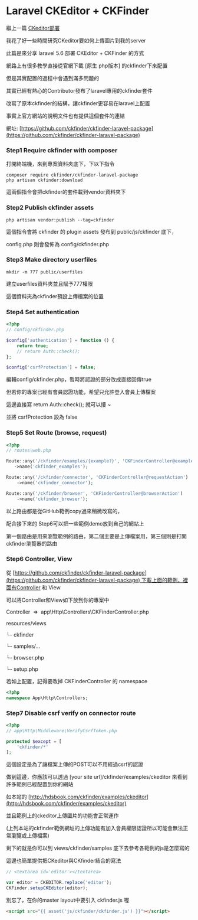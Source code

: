 # Laravel CKEditor + CKFinder


<!--more-->

繼上一篇 [CKeditor部署](https://hdsbook.github.io/20180918-laravel56-ckeditor/)

我花了好一些時間研究CKeditor要如何上傳圖片到我的server

此篇是來分享 laravel 5.6 部署 CKEditor + CKFinder 的方式

網路上有很多教學直接從官網下載 [原生 php版本] 的ckfinder下來配置

但是其實配置的過程中會遇到滿多問題的

其實已經有熱心的Contributor發布了laravel專用的ckfinder套件

改寫了原本ckfinder的結構，讓ckfinder更容易在laravel上配置

事實上官方網站的說明文件也有提供這個套件的連結

網址: [https://github.com/ckfinder/ckfinder-laravel-package](https://github.com/ckfinder/ckfinder-laravel-package)

### **Step1 Require ckfinder with composer**

打開終端機，來到專案資料夾底下，下以下指令

```
composer require ckfinder/ckfinder-laravel-package
php artisan ckfinder:download
```

這兩個指令會把ckfinder的套件載到vendor資料夾下

### Step2 Publish ckfinder assets

```
php artisan vendor:publish --tag=ckfinder
```

這個指令會將 ckfinder 的 plugin assets 發布到 public/js/ckfinder 底下，

config.php 則會發佈為 config/ckfinder.php

### Step3 Make directory userfiles

```
mkdir -m 777 public/userfiles
```

建立userfiles資料夾並且賦予777權限

這個資料夾為ckfinder預設上傳檔案的位置

### Step4 Set authentication

```php
<?php
// config/ckfinder.php

$config['authentication'] = function () {
    return true;
    // return Auth::check();
};

$config['csrfProtection'] = false;
```

編輯config/ckfinder.php，暫時將認證的部分改成直接回傳true

但若你的專案已經有會員認證功能，希望只允許登入會員上傳檔案

這邊直接寫 return Auth::check(); 就可以摟 ~

並將 csrfProtection 設為 false

### Step5 Set Route (browse, request)

```php
<?php
// routes\web.php

Route::any('/ckfinder/examples/{example?}', 'CKFinderController@examplesaction')
   ->name('ckfinder_examples');

Route::any('/ckfinder/connector', 'CKFinderController@requestAction')
    ->name('ckfinder_connector');

Route::any('/ckfinder/browser', 'CKFinderController@browserAction')
    ->name('ckfinder_browser');

```

以上路由都是從GitHub範例copy過來稍微改寫的，

配合接下來的 Step6可以把一些範例demo放到自己的網站上

第一個路由是用來瀏覽範例的路由，第二個主要是上傳檔案用，第三個則是打開ckfinder瀏覽器的路由

### Step6 Controller, View

從 [https://github.com/ckfinder/ckfinder-laravel-package](https://github.com/ckfinder/ckfinder-laravel-package) 下載上面的範例，裡面有Controller 和 View

可以將Controller和View如下放到你的專案中

Controller  =>  app\Http\Controllers\CKFinderController.php

resources/views

└- ckfinder

└- samples/...

└- browser.php

└- setup.php

若如上配置，記得要改掉 CKFinderController 的 namespace

```php
<?php
namespace App\Http\Controllers;
```

### Step7 Disable csrf verify on connector route

```php
<?php
// app\Http\Middleware\VerifyCsrfToken.php

protected $except = [
    'ckfinder/*'
];

```

這個設定是為了讓檔案上傳的POST可以不用經過csrf的認證

做到這邊，你應該可以透過 [your site url]/ckfinder/examples/ckeditor 來看到許多範例已經配置到你的網站

如本站的 [http://hdsbook.com/ckfinder/examples/ckeditor](http://hdsbook.com/ckfinder/examples/ckeditor)

並且範例上的ckeditor上傳圖片的功能會正常運作

(上列本站的ckfinder範例網址的上傳功能有加入會員權限認證所以可能會無法正常瀏覽或上傳檔案)

剩下的就是你可以到 views/ckfinder/samples 底下去參考各範例的js是怎麼寫的

這邊也簡單提供把CKeditor與CKfinder結合的寫法

```javascript
// <textarea id='editor'></textarea>

var editor = CKEDITOR.replace('editor');
CKFinder.setupCKEditor(editor);

```

別忘了，在你的master layout中要引入 ckfinder.js 喔

```html
<script src="{{ asset('js/ckfinder/ckfinder.js') }}"></script>
```

